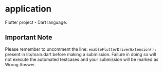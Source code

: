 # application

Flutter project - Dart language.

## Important Note

Please remember to uncomment the line: `enableFlutterDriverExtension();` present in lib/main.dart before making a submission. Failure in doing so will not execute the automated testcases and your submission will be marked as Wrong Answer.
